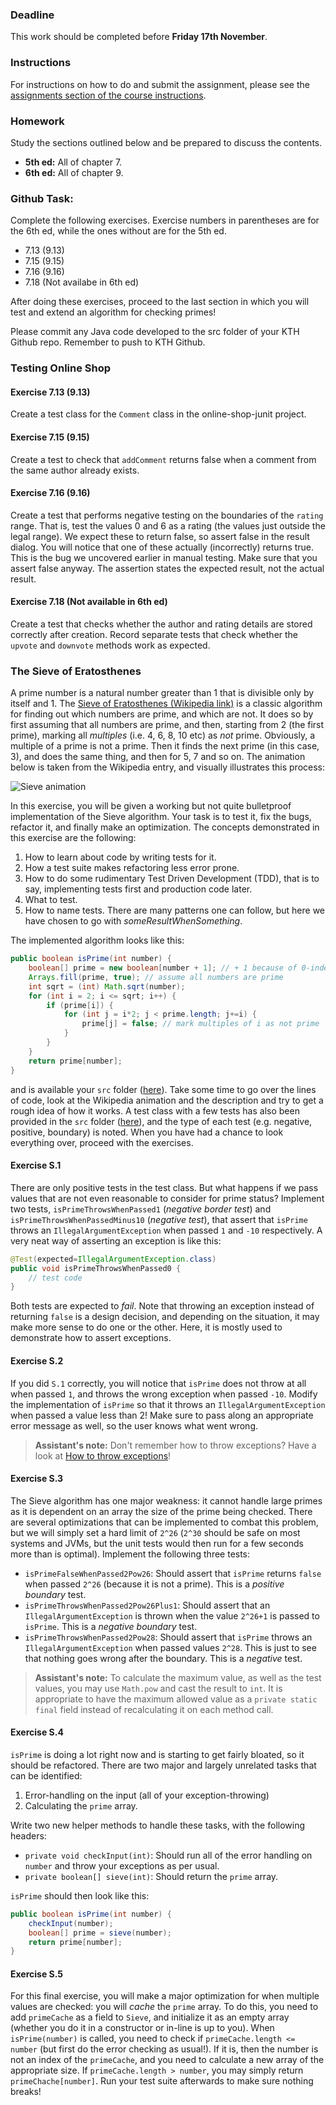 ### Deadline
This work should be completed before **Friday 17th November**.

### Instructions
For instructions on how to do and submit the assignment, please see the
[assignments section of the course instructions](https://gits-15.sys.kth.se/inda-17/course-instructions#assignments).

### Homework
Study the sections outlined below and be prepared to discuss the contents.

* **5th ed:** All of chapter 7.
* **6th ed:** All of chapter 9.

### Github Task:
Complete the following exercises. Exercise numbers in parentheses
are for the 6th ed, while the ones without are for the 5th ed.

- 7.13 (9.13)
- 7.15 (9.15)
- 7.16 (9.16)
- 7.18 (Not availabe in 6th ed)

After doing these exercises, proceed to the last section in which you will
test and extend an algorithm for checking primes!

Please commit any Java code developed to the src folder of your KTH Github
repo. Remember to push to KTH Github.

### Testing Online Shop

#### Exercise 7.13 (9.13)
Create a test class for the `Comment` class in the online-shop-junit project.

#### Exercise 7.15 (9.15)
Create a test to check that `addComment` returns false when a comment from the
same author already exists.

#### Exercise 7.16 (9.16)
Create a test that performs negative testing on the boundaries of the `rating`
range. That is, test the values 0 and 6 as a rating (the values just outside
the legal range). We expect these to return false, so assert false in the
result dialog. You will notice that one of these actually (incorrectly) returns
true. This is the bug we uncovered earlier in manual testing. Make sure that
you assert false anyway. The assertion states the expected result, not the
actual result.

#### Exercise 7.18 (Not available in 6th ed)
Create a test that checks whether the author and rating details are stored
correctly after creation. Record separate tests that check whether the `upvote`
and `downvote` methods work as expected.

### The Sieve of Eratosthenes
A prime number is a natural number greater than 1 that is divisible only by
itself and 1. The 
[Sieve of Eratosthenes (Wikipedia link)](https://en.wikipedia.org/wiki/Sieve_of_Eratosthenes)
is a classic algorithm for finding out which numbers are prime, and which are
not. It does so by first assuming that all numbers are prime, and then,
starting from 2 (the first prime), marking all _multiples_ (i.e. 4, 6, 8, 10
etc) as _not_ prime. Obviously, a multiple of a prime is not a prime. Then it
finds the next prime (in this case, 3), and does the same thing, and then for
5, 7 and so on. The animation below is taken from the Wikipedia entry, and
visually illustrates this process:

![Sieve animation](https://upload.wikimedia.org/wikipedia/commons/b/b9/Sieve_of_Eratosthenes_animation.gif)

In this exercise, you will be given a working but not quite bulletproof
implementation of the Sieve algorithm. Your task is to test it, fix the bugs,
refactor it, and finally make an optimization. The concepts demonstrated in
this exercise are the following:

1. How to learn about code by writing tests for it.
2. How a test suite makes refactoring less error prone.
3. How to do some rudimentary Test Driven Development (TDD), that is to say,
implementing tests first and production code later.
4. What to test.
5. How to name tests. There are many patterns one can follow, but here we have
chosen to go with _someResultWhenSomething_.

The implemented algorithm looks like this:
```java
public boolean isPrime(int number) {
    boolean[] prime = new boolean[number + 1]; // + 1 because of 0-indexing
    Arrays.fill(prime, true); // assume all numbers are prime
    int sqrt = (int) Math.sqrt(number);
    for (int i = 2; i <= sqrt; i++) {
        if (prime[i]) {
            for (int j = i*2; j < prime.length; j+=i) {
                prime[j] = false; // mark multiples of i as not prime
            }
        }
    }
    return prime[number];
}
```
and is available your `src` folder ([here](src/Sieve.java)). Take some time to
go over the lines of code, look at the Wikipedia animation and the description
and try to get a rough idea of how it works. A test class with a few tests has
also been provided in the `src` folder ([here](src/SieveTest.java)), and the
type of each test (e.g. negative, positive, boundary) is noted. When you have
had a chance to look everything over, proceed with the exercises.

#### Exercise S.1
There are only positive tests in the test class. But what happens if we pass
values that are not even reasonable to consider for prime status? Implement two
tests, `isPrimeThrowsWhenPassed1` (_negative border test_) and
`isPrimeThrowsWhenPassedMinus10` (_negative test_), that assert that `isPrime`
throws an `IllegalArgumentException` when passed `1` and `-10` respectively. A very
neat way of asserting an exception is like this:

```java
@Test(expected=IllegalArgumentException.class)
public void isPrimeThrowsWhenPassed0 {
    // test code
}
```
Both tests are expected to _fail_.  Note that throwing an exception instead of
returning `false` is a design decision, and depending on the situation, it may
make more sense to do one or the other.  Here, it is mostly used to demonstrate
how to assert exceptions.

#### Exercise S.2
If you did `S.1` correctly, you will notice that `isPrime` does not throw at all
when passed `1`, and throws the wrong exception when passed `-10`. Modify the
implementation of `isPrime` so that it throws an `IllegalArgumentException` when
passed a value less than 2! Make sure to pass along an appropriate error
message as well, so the user knows what went wrong.

> **Assistant's note:** Don't remember how to throw exceptions? Have a look at
> [How to throw exceptions](https://docs.oracle.com/javase/tutorial/essential/exceptions/throwing.html)!

#### Exercise S.3
The Sieve algorithm has one major weakness: it cannot handle large primes as it
is dependent on an array the size of the prime being checked. There are several
optimizations that can be implemented to combat this problem, but we will
simply set a hard limit of `2^26` (`2^30` should be safe on most systems and
JVMs, but the unit tests would then run for a few seconds more than is
optimal). Implement the following three tests:

* `isPrimeFalseWhenPassed2Pow26`: Should assert that `isPrime` returns
  `false` when passed `2^26` (because it is not a prime).
   This is a _positive boundary_ test.
* `isPrimeThrowsWhenPassed2Pow26Plus1`: Should assert that an
  `IllegalArgumentException` is thrown when the value `2^26+1` is passed to
  `isPrime`. This is a _negative boundary_ test.
* `isPrimeThrowsWhenPassed2Pow28`: Should assert that `isPrime` throws an
  `IllegalArgumentException` when passed values `2^28`. This is just to see
  that nothing goes wrong after the boundary. This is a _negative_ test.

> **Assistant's note:** To calculate the maximum value, as well as the test
> values, you may use `Math.pow` and cast the result to `int`. It is
> appropriate to have the maximum allowed value as a `private static final`
> field instead of recalculating it on each method call.

#### Exercise S.4
`isPrime` is doing a lot right now and is starting to get fairly bloated, so it
should be refactored. There are two major and largely unrelated tasks that can
be identified:

1. Error-handling on the input (all of your exception-throwing)
2. Calculating the `prime` array.

Write two new helper methods to handle these tasks, with the following headers:

* `private void checkInput(int)`: Should run all of the error handling on `number`
and throw your exceptions as per usual.
* `private boolean[] sieve(int)`: Should return the `prime` array.

`isPrime` should then look like this:

```java
public boolean isPrime(int number) {
    checkInput(number);
    boolean[] prime = sieve(number);
    return prime[number];
}
```

#### Exercise S.5
For this final exercise, you will make a major optimization for when multiple
values are checked: you will _cache_ the `prime` array. To do this, you need to
add `primeCache` as a field to `Sieve`, and initialize it as an empty array
(whether you do it in a constructor or in-line is up to you). When
`isPrime(number)` is called, you need to check if `primeCache.length <= number`
(but first do the error checking as usual!). If it is, then the number is not
an index of the `primeCache`, and you need to calculate a new array of the
appropriate size. If `primeCache.length > number`, you may simply return
`primeChache[number]`. Run your test suite afterwards to make sure nothing
breaks!
